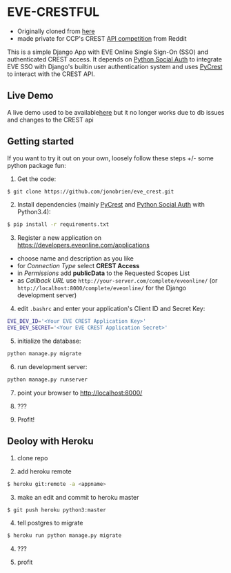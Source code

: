 # EVE-CRESTFUL

- Originally cloned from [here](https://github.com/flesser/django-crest-example)
- made private for CCP's CREST [API competition](https://www.reddit.com/r/Eve/comments/45wpx5/dev_blog_the_eve_online_api_challenge_ccp_foxfour/?ref=share&ref_source=link) from Reddit

This is a simple Django App with EVE Online Single Sign-On (SSO) and authenticated CREST access.
It depends on [Python Social Auth](http://psa.matiasaguirre.net/) to integrate EVE SSO with Django's builtin user authentication system and uses [PyCrest](https://forums.eveonline.com/default.aspx?g=posts&t=398676) to interact with the CREST API.

## Live Demo
A live demo used to be available[here](http://django-crest-example.dubiose-briefkastenfirma.de/) but it no longer works due to db issues and changes to the CREST api

## Getting started
If you want to try it out on your own, loosely follow these steps +/- some python package fun:

1. Get the code:
  ```bash
  $ git clone https://github.com/jonobrien/eve_crest.git
  ```

2. Install dependencies (mainly [PyCrest](https://github.com/jonobrien/PyCrest) and [Python Social Auth](https://github.com/omab/python-social-auth) with Python3.4):
  ```bash
  $ pip install -r requirements.txt
  ```

3. Register a new application on https://developers.eveonline.com/applications
  - choose name and description as you like
  - for *Connection Type* select **CREST Access**
  - in *Permissions* add **publicData** to the Requested Scopes List
  - as *Callback URL* use `http://your-server.com/complete/eveonline/` (or `http://localhost:8000/complete/eveonline/` for the Django development server)

4. edit `.bashrc` and enter your application's Client ID and Secret Key:
  ```bash
  EVE_DEV_ID='<Your EVE CREST Application Key>'
  EVE_DEV_SECRET='<Your EVE CREST Application Secret>'
  ```

5. initialize the database:
  ```bash
  python manage.py migrate
  ```

6. run development server:
  ```bash
  python manage.py runserver
  ```

7. point your browser to [http://localhost:8000/](http://localhost:8000/)

8. ???

9. Profit!

## Deoloy with Heroku

1. clone repo

2. add heroku remote

```bash
$ heroku git:remote -a <appname>
```

3. make an edit and commit to heroku master

```bash
$ git push heroku python3:master
```

4. tell postgres to migrate

```bash
$ heroku run python manage.py migrate
```

4. ???

5. profit
